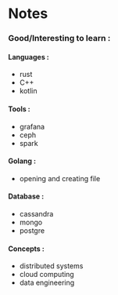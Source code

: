 # Notes

### Good/Interesting to learn : 

#### Languages :
* rust
* C++
* kotlin 

#### Tools :
* grafana 
* ceph 
* spark 

#### Golang : 
* opening and creating file 


#### Database : 
* cassandra 
* mongo
* postgre

#### Concepts :
* distributed systems 
* cloud computing 
* data engineering 
